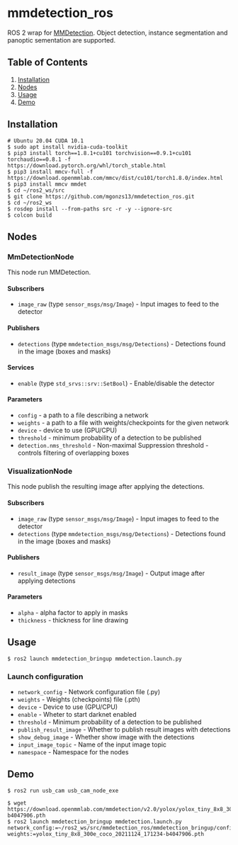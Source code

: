 # mmdetection_ros

ROS 2 wrap for [MMDetection](https://github.com/open-mmlab/mmdetection). Object detection, instance segmentation and panoptic sementation are supported.

## Table of Contents

1. [Installation](#installation)
2. [Nodes](#nodes)
3. [Usage](#usage)
4. [Demo](#demo)

## Installation

```shell
# Ubuntu 20.04 CUDA 10.1
$ sudo apt install nvidia-cuda-toolkit
$ pip3 install torch==1.8.1+cu101 torchvision==0.9.1+cu101 torchaudio==0.8.1 -f https://download.pytorch.org/whl/torch_stable.html
$ pip3 install mmcv-full -f https://download.openmmlab.com/mmcv/dist/cu101/torch1.8.0/index.html
$ pip3 install mmcv mmdet
$ cd ~/ros2_ws/src
$ git clone https://github.com/mgonzs13/mmdetection_ros.git
$ cd ~/ros2_ws
$ rosdep install --from-paths src -r -y --ignore-src
$ colcon build
```

## Nodes

### MmDetectionNode

This node run MMDetection.

#### Subscribers

- `image_raw` (type `sensor_msgs/msg/Image`) - Input images to feed to the detector

#### Publishers

- `detections` (type `mmdetection_msgs/msg/Detections`) - Detections found in the image (boxes and masks)

#### Services

- `enable` (type `std_srvs::srv::SetBool`) - Enable/disable the detector

#### Parameters

- `config` - a path to a file describing a network
- `weights` - a path to a file with weights/checkpoints for the given network
- `device` - device to use (GPU/CPU)
- `threshold` - minimum probability of a detection to be published
- `detection.nms_threshold` - Non-maximal Suppression threshold - controls filtering of overlapping boxes

### VisualizationNode

This node publish the resulting image after applying the detections.

#### Subscribers

- `image_raw` (type `sensor_msgs/msg/Image`) - Input images to feed to the detector
- `detections` (type `mmdetection_msgs/msg/Detections`) - Detections found in the image (boxes and masks)

#### Publishers

- `result_image` (type `sensor_msgs/msg/Image`) - Output image after applying detections

#### Parameters

- `alpha` - alpha factor to apply in masks
- `thickness` - thickness for line drawing

## Usage

```shell
$ ros2 launch mmdetection_bringup mmdetection.launch.py
```

### Launch configuration

- `network_config` - Network configuration file (.py)
- `weights` - Weights (checkpoints) file (.pth)
- `device` - Device to use (GPU/CPU)
- `enable` - Wheter to start darknet enabled
- `threshold` - Minimum probability of a detection to be published
- `publish_result_image` - Whether to publish result images with detections
- `show_debug_image` - Whether show image with the detections
- `input_image_topic` - Name of the input image topic
- `namespace` - Namespace for the nodes

## Demo

```shell
$ ros2 run usb_cam usb_cam_node_exe
```

```shell
$ wget https://download.openmmlab.com/mmdetection/v2.0/yolox/yolox_tiny_8x8_300e_coco/yolox_tiny_8x8_300e_coco_20211124_171234-b4047906.pth
$ ros2 launch mmdetection_bringup mmdetection.launch.py network_config:=~/ros2_ws/src/mmdetection_ros/mmdetection_bringup/config/yolox/yolox_tiny_8x8_300e_coco.py weights:=yolox_tiny_8x8_300e_coco_20211124_171234-b4047906.pth
```
